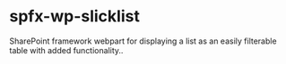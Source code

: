 # spfx-wp-slicklist
SharePoint framework webpart for displaying a list as an easily filterable table with added functionality..
